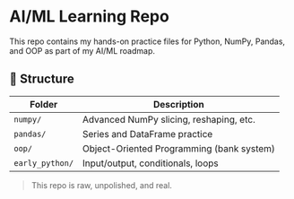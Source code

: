 # AI/ML Learning Repo

This repo contains my hands-on practice files for Python, NumPy, Pandas, and OOP as part of my AI/ML roadmap.

## 📂 Structure

| Folder              | Description                               |
|---------------------|-------------------------------------------|
| `numpy/`            | Advanced NumPy slicing, reshaping, etc.   |
| `pandas/`           | Series and DataFrame practice             |
| `oop/`              | Object-Oriented Programming (bank system) |
| `early_python/`     | Input/output, conditionals, loops         |

> This repo is raw, unpolished, and real.  

